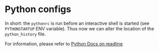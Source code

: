 # Python configs
In short: the `pythonrc` is run before an interactive shell is started (see `PYTHONSTARTUP` ENV
variable). Thus now we can alter the location of the `python_history` file.

For information, please refer to [Python Docs on readline](https://docs.python.org/3/library/readline.html?highlight=readline#example)
